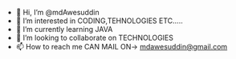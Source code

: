 - 👋 Hi, I’m @mdAwesuddin
- 👀 I’m interested in CODING,TEHNOLOGIES ETC.....
- 🌱 I’m currently learning JAVA
- 💞️ I’m looking to collaborate on TECHNOLOGIES
- 📫 How to reach me CAN MAIL ON-> mdawesuddin@gmail.com

<!---
mdAwesuddin/mdAwesuddin is a ✨ special ✨ repository because its `README.md` (this file) appears on your GitHub profile.
You can click the Preview link to take a look at your changes.
--->
